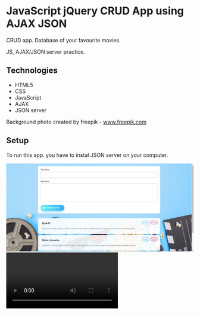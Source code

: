 # JavaScript jQuery CRUD App using AJAX JSON

CRUD app. Database of your favourite movies.


JS, AJAX/JSON server practice. 


## Technologies
* HTML5
* CSS
* JavaScript
* AJAX
* JSON server


Background photo created by freepik - www.freepik.com

## Setup
To run this app. you have to instal JSON server on your computer.

![layout](layout.png)
![video](Video_2019-07-10_114346.wmv)



